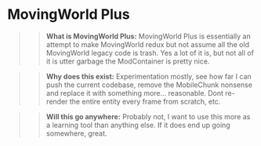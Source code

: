 # MovingWorld Plus

>>**What is MovingWorld Plus:** MovingWorld Plus is essentially an attempt to make MovingWorld redux but not assume all the old MovingWorld legacy code is trash. Yes a lot of it is, but not all of it is utter garbage the ModContainer is pretty nice.

>>**Why does this exist:** Experimentation mostly, see how far I can push the current codebase, remove the MobileChunk nonsense and replace it with something more... reasonable. Dont re-render the entire entity every frame from scratch, etc.

>>**Will this go anywhere:** Probably not, I want to use this more as a learning tool than anything else. If it does end up going somewhere, great.

